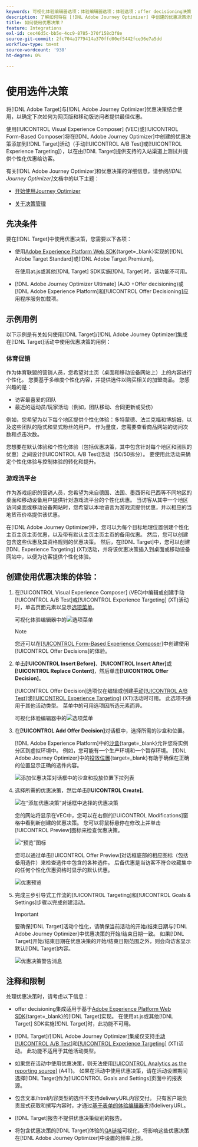 ```yaml
---
keywords: 可视化体验编辑器选项；体验编辑器选项；体验选项；offer decisioning决策；AJO；Journey Optimizer
description: 了解如何将在 [!DNL Adobe Journey Optimizer] 中创建的优惠决策添加到活动中。
title: 如何使用优惠决策？
feature: Integrations
exl-id: cec46d5c-bb5e-4cc9-8785-370f158d3f8e
source-git-commit: 2fc704a1779414a370ffd00ef5442fce36e7a5dd
workflow-type: tm+mt
source-wordcount: '938'
ht-degree: 0%

---
```


# 使用选件决策

将[!DNL Adobe Target]与[!DNL Adobe Journey Optimizer]优惠决策结合使用，以确定下次如何为网页版和移动版访问者提供最佳优惠。

使用[!UICONTROL Visual Experience Composer] (VEC)或[!UICONTROL Form-Based Composer]将在[!DNL Adobe Journey Optimizer]中创建的优惠决策添加到[!DNL Target]活动（手动[!UICONTROL A/B Test]或[!UICONTROL Experience Targeting]），以在由[!DNL Target]提供支持的入站渠道上测试并提供个性化优惠给访客。

有关[!DNL Adobe Journey Optimizer]和优惠决策的详细信息，请参阅&#x200B;*[!DNL Journey Optimizer]*&#x200B;文档中的以下主题：

* [开始使用Journey Optimizer](https://experienceleague.adobe.com/docs/journey-optimizer/using/get-started/get-started.html)

* [关于决策管理](https://experienceleague.adobe.com/docs/journey-optimizer/using/offer-decisioning/get-started-decision/starting-offer-decisioning.html?lang=zh-Hans)

## 先决条件

要在[!DNL Target]中使用优惠决策，您需要以下各项：

* 使用[Adobe Experience Platform Web SDK](https://experienceleague.adobe.com/docs/target-dev/developer/client-side/aep-web-sdk.html){target=_blank}实现的[!DNL Adobe Target Standard]或[!DNL Adobe Target Premium]。

  在使用at.js或其他[!DNL Target] SDK实施[!DNL Target]时，该功能不可用。

* [!DNL Adobe Journey Optimizer Ultimate] (AJO +Offer decisioning)或[!DNL Adobe Experience Platform]和[!UICONTROL Offer Decisioning]应用程序服务加载项。

## 示例用例

以下示例是有关如何使用[!DNL Target]/[!DNL Adobe Journey Optimizer]集成在[!DNL Target]活动中使用优惠决策的用例：

### 体育促销

作为体育联盟的营销人员，您希望对主页（桌面和移动设备网站上）上的内容进行个性化。 您要基于多维度个性化内容，并提供选件以购买相关的加盟商品。 您感兴趣的是：

* 访客最喜爱的团队
* 最近的运动员/玩家活动（例如，团队移动、合同更新或受伤）

例如，您希望为以下每个地区提供个性化体验：多特蒙德、法兰克福和博胡姆，以及这些团队的隐式和显式粉丝的用户。 作为量度，您需要查看商品网站的访问次数和点击次数。

您想要在默认体验和个性化体验（包括优惠决策，其中包含针对每个地区和团队的优惠）之间设计[!UICONTROL A/B Test]活动（50/50拆分）。 要使用此活动来确定个性化体验与控制体验的转化和提升。

### 游戏流平台

作为游戏组织的营销人员，您希望为来自德国、法国、墨西哥和巴西等不同地区的桌面和移动设备用户提供针对游戏流平台的个性化优惠。 当访客从其中一个地区访问桌面或移动设备网站时，您希望以本地语言为游戏流提供优惠，并以相应的当地货币价格提供该优惠。

在[!DNL Adobe Journey Optimizer]中，您可以为每个目标地理位置创建个性化主页主页主页优惠，以及带有默认主页主页主页的备用优惠。 然后，您可以创建包含这些优惠及其资格规则的优惠决策。 然后，在[!DNL Target]中，您可以创建[!DNL Experience Targeting] (XT)活动，并将该优惠决策插入到桌面或移动设备网站中，以便为访客提供个性化体验。

## 创建使用优惠决策的体验：

1. 在[!UICONTROL Visual Experience Composer] (VEC)中编辑或创建手动[!UICONTROL A/B Test]或[!UICONTROL Experience Targeting] (XT)活动时，单击页面元素以显示[选项菜单](/help/main/c-experiences/c-visual-experience-composer/viztarget-options.md)。

   可视化体验编辑器中的![选项菜单](assets/options-menu1.png)

   >[!NOTE]
   >
   >您还可以在[[!UICONTROL Form-Based Experience Composer]](/help/main/c-experiences/form-experience-composer.md)中创建使用[!UICONTROL Offer Decisions]的体验。

1. 单击&#x200B;**[!UICONTROL Insert Before]**、**[!UICONTROL Insert After]**&#x200B;或&#x200B;**[!UICONTROL Replace Content]**，然后单击&#x200B;**[!UICONTROL Offer Decision]**。

   [!UICONTROL Offer Decision]选项仅在编辑或创建[手动[!UICONTROL A/B Test]](/help/main/c-activities/t-test-ab/test-ab.md#types)或[[!UICONTROL Experience Targeting]](/help/main/c-activities/t-experience-target/experience-target.md) (XT)活动时可用。 此选项不适用于其他活动类型。 菜单中的可用选项因所选元素而异。

   可视化体验编辑器中的![选项菜单](assets/options-menu.png)

1. 在&#x200B;**[!UICONTROL Add Offer Decision]**&#x200B;对话框中，选择所需的沙盒和位置。

   [!DNL Adobe Experience Platform]中的[沙盒](https://experienceleague.adobe.com/docs/experience-platform/sandbox/ui/overview.html){target=_blank}允许您将实例分区到虚拟环境中。 例如，您可能有一个生产环境和一个暂存环境。 [!DNL Adobe Journey Optimizer]中的[投放位置](https://experienceleague.adobe.com/docs/journey-optimizer/using/offer-decisioning/create-components/creating-placements.html){target=_blank}有助于确保在正确的位置显示正确的选件内容。

   ![添加优惠决策对话框中的沙盒和投放位置下拉列表](/help/main/c-integrating-target-with-mac/ajo/assets/sandbox-placement.png)

1. 选择所需的优惠决策，然后单击&#x200B;**[!UICONTROL Create]**。

   ![在“添加优惠决策”对话框中选择的优惠决策](assets/offer-decision.png)

   您的网站将显示在VEC中，您可以在右侧的[!UICONTROL Modifications]窗格中看到新创建的优惠决策。 您可以将鼠标悬停在修改上并单击[!UICONTROL Preview]图标来检查优惠决策。

   ![“预览”图标](assets/preview-icon.png)

   您可以通过单击[!UICONTROL Offer Preview]对话框底部的相应图标（包括备用选件）来检查选件中包含的各种选件。 后备优惠是当访客不符合收藏集中的任何个性化优惠资格时显示的默认优惠。

   ![优惠预览](assets/offer-preview.png)

1. 完成三步引导式工作流的[!UICONTROL Targeting]和[!UICONTROL Goals & Settings]步骤以完成创建活动。

   >[!IMPORTANT]
   >
   >要确保[!DNL Target]活动个性化，请确保当前活动的开始/结束日期与[!DNL Adobe Journey Optimizer]中优惠决策的开始/结束日期一致。 如果[!DNL Target]开始/结束日期在优惠决策的开始/结束日期范围之外，则会向访客显示默认[!DNL Target]内容。

   ![优惠决策警告消息](/help/main/c-integrating-target-with-mac/ajo/assets/offer-decision-warning.png)

## 注释和限制

处理优惠决策时，请考虑以下信息：

* offer decisioning集成适用于基于[Adobe Experience Platform Web SDK](https://experienceleague.adobe.com/docs/target-dev/developer/client-side/aep-web-sdk.html){target=_blank}的[!DNL Target]实现。 在使用at.js或其他[!DNL Target] SDK实施[!DNL Target]时，此功能不可用。

* [!DNL Target]/[!DNL Adobe Journey Optimizer]集成仅支持[手动[!UICONTROL A/B Test]](/help/main/c-activities/t-test-ab/test-ab.md#types)和[[!UICONTROL Experience Targeting]](/help/main/c-activities/t-experience-target/experience-target.md) (XT)活动。 此功能不适用于其他活动类型。

* 如果您在活动中使用优惠决策，则无法使用[[!UICONTROL Analytics as the reporting source]](/help/main/c-integrating-target-with-mac/a4t/a4t.md) (A4T)。 如果在活动中使用优惠决策，请在活动设置期间选择[!DNL Target]作为[!UICONTROL Goals and Settings]页面中的报表源。

* 包含文本/html内容类型的选件不支持deliveryURL内容交付。 只有客户端负责显式获取和撰写内容时，才通过[基于表单的体验编辑器](/help/main/c-experiences/form-experience-composer.md)支持deliveryURL。

* [!DNL Target]报告不提供优惠决策级别的报告。

* 将包含优惠决策的[!DNL Target]体验的[QA链接](/help/main/c-activities/c-activity-qa/activity-qa.md)可视化，将影响这些优惠决策在[!DNL Adobe Journey Optimizer]中设置的频率上限。
